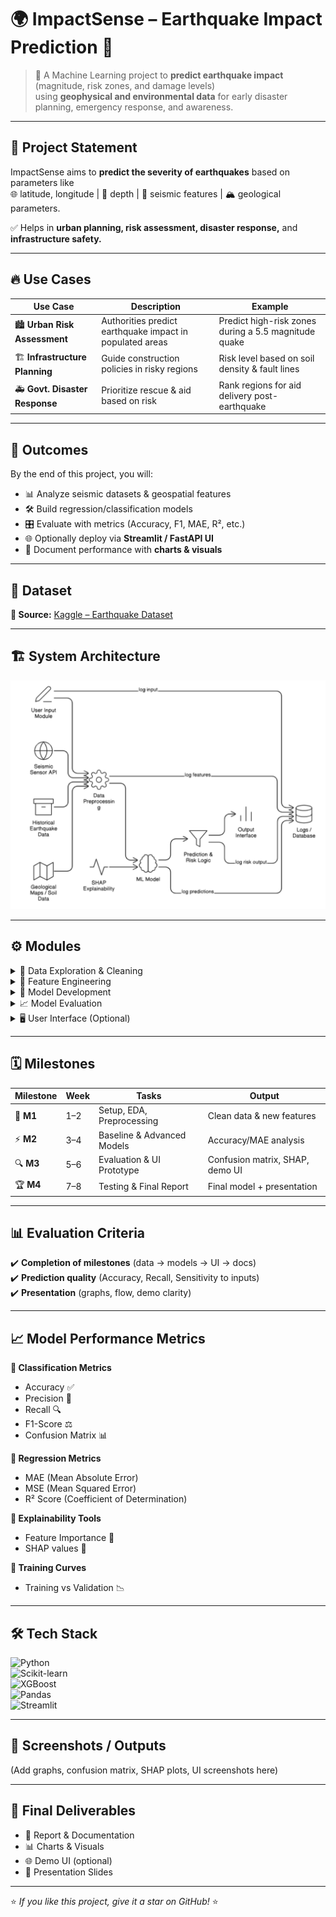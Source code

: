 # 🌍 ImpactSense – Earthquake Impact Prediction 🚨

> 🧠 A Machine Learning project to **predict earthquake impact** (magnitude, risk zones, and damage levels)  
> using **geophysical and environmental data** for early disaster planning, emergency response, and awareness.  

---

## 📌 Project Statement  

ImpactSense aims to **predict the severity of earthquakes** based on parameters like  
🌐 latitude, longitude | 🌊 depth | 🌋 seismic features | 🏔️ geological parameters.  

✅ Helps in **urban planning, risk assessment, disaster response,** and **infrastructure safety.**  

---

## 🔥 Use Cases  

| Use Case | Description | Example |
|----------|-------------|---------|
| 🏙️ **Urban Risk Assessment** | Authorities predict earthquake impact in populated areas | Predict high-risk zones during a 5.5 magnitude quake |
| 🏗️ **Infrastructure Planning** | Guide construction policies in risky regions | Risk level based on soil density & fault lines |
| 🚑 **Govt. Disaster Response** | Prioritize rescue & aid based on risk | Rank regions for aid delivery post-earthquake |

---

## 🎯 Outcomes  

By the end of this project, you will:  
- 📊 Analyze seismic datasets & geospatial features  
- 🛠️ Build regression/classification models  
- 🎛️ Evaluate with metrics (Accuracy, F1, MAE, R², etc.)  
- 🌐 Optionally deploy via **Streamlit / FastAPI UI**  
- 📑 Document performance with **charts & visuals**  

---

## 📂 Dataset  

**📌 Source:** [Kaggle – Earthquake Dataset](https://www.kaggle.com/)  

---

## 🏗️ System Architecture  

![System Architecture](images/system_architecture.png)  

---

## ⚙️ Modules  

<details>
<summary>📍 Data Exploration & Cleaning</summary>

- Load data, remove duplicates, handle missing values  
- Visualize depth, magnitude, latitude, longitude  

</details>

<details>
<summary>🧩 Feature Engineering</summary>

- Normalize/scale data  
- Create geospatial clusters, risk scores  
- Encode categorical features  

</details>

<details>
<summary>🤖 Model Development</summary>

- Logistic Regression, Random Forest, XGBoost  
- Experiment with non-linear models  

</details>

<details>
<summary>📈 Model Evaluation</summary>

- Accuracy, F1-score, MAE/MSE  
- Confusion matrix & feature importance  

</details>

<details>
<summary>🖥️ User Interface (Optional)</summary>

- Streamlit / FastAPI form  
- Input: magnitude, depth, soil type  
- Output: Impact prediction or risk category  

</details>

---

## 🗓️ Milestones  

| Milestone | Week | Tasks | Output |
|-----------|------|-------|--------|
| 🚀 **M1** | 1–2 | Setup, EDA, Preprocessing | Clean data & new features |
| ⚡ **M2** | 3–4 | Baseline & Advanced Models | Accuracy/MAE analysis |
| 🔍 **M3** | 5–6 | Evaluation & UI Prototype | Confusion matrix, SHAP, demo UI |
| 🏆 **M4** | 7–8 | Testing & Final Report | Final model + presentation |

---

## 📊 Evaluation Criteria  

✔️ **Completion of milestones** (data → models → UI → docs)  
✔️ **Prediction quality** (Accuracy, Recall, Sensitivity to inputs)  
✔️ **Presentation** (graphs, flow, demo clarity)  

---

## 📈 Model Performance Metrics  

**🔹 Classification Metrics**  
- Accuracy ✅  
- Precision 🎯  
- Recall 🔍  
- F1-Score ⚖️  
- Confusion Matrix 📊  

**🔹 Regression Metrics**  
- MAE (Mean Absolute Error)  
- MSE (Mean Squared Error)  
- R² Score (Coefficient of Determination)  

**🔹 Explainability Tools**  
- Feature Importance 🌟  
- SHAP values 🔬  

**🔹 Training Curves**  
- Training vs Validation 📉  

---

## 🛠️ Tech Stack  

![Python](https://img.shields.io/badge/Python-3.9-blue?logo=python)  
![Scikit-learn](https://img.shields.io/badge/Scikit--learn-ML-orange?logo=scikitlearn)  
![XGBoost](https://img.shields.io/badge/XGBoost-Boosting-red?logo=xgboost)  
![Pandas](https://img.shields.io/badge/Pandas-Data--Analysis-teal?logo=pandas)  
![Streamlit](https://img.shields.io/badge/Streamlit-UI-ff4b4b?logo=streamlit)  

---

## 📸 Screenshots / Outputs  

(Add graphs, confusion matrix, SHAP plots, UI screenshots here)  

---

## 🎤 Final Deliverables  

- 📘 Report & Documentation  
- 📊 Charts & Visuals  
- 🌐 Demo UI (optional)  
- 🎥 Presentation Slides  

---

⭐ *If you like this project, give it a star on GitHub!* ⭐
